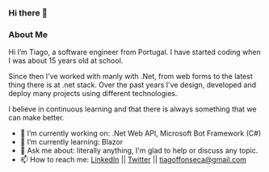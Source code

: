 ### Hi there 👋

### About Me
Hi I’m Tiago, a software engineer from Portugal. 
I have started coding when I was about 15 years old at school.

Since then I've worked with manly with .Net, from web forms to the latest thing there is at .net stack.
Over the past years I've design, developed and deploy many projects using different technologies.

I believe in continuous learning and that there is always something that we can make better.

- 🔭 I’m currently working on: .Net Web API, Microsoft Bot Framework (C#)
- 🌱 I’m currently learning: Blazor
- 💬 Ask me about: literally anything, I'm glad to help or discuss any topic.
- 📫 How to reach me: [LinkedIn](https://www.linkedin.com/in/tiagofonseca27) || [Twitter](https://twitter.com/tff_27) || tiagoffonseca@gmail.com

<!--
### Languages

[![Top Langs](https://github-readme-stats.vercel.app/api/top-langs/?username=tff27&layout=compact&langs_count=10)](https://github.com/tff27)

**Tff27/tff27** is a ✨ _special_ ✨ repository because its `README.md` (this file) appears on your GitHub profile.

Here are some ideas to get you started:

- 🔭 I’m currently working on ...
- 🌱 I’m currently learning ...
- 👯 I’m looking to collaborate on ...
- 🤔 I’m looking for help with ...
- 💬 Ask me about ...
- 📫 How to reach me: ...
- 😄 Pronouns: ...
- ⚡ Fun fact: ...
-->
